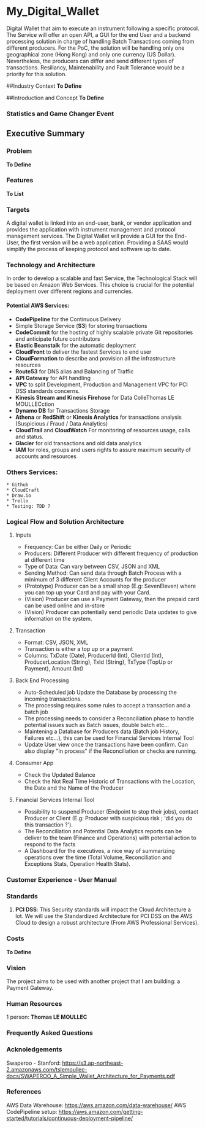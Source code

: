 # My_Digital_Wallet
Digital Wallet that aim to execute an instrument following a specific protocol. The Service will offer an open API, a GUI for the end User and a backend processing solution in charge of handling Batch Transactions coming from different producers. 
For the PoC, the solution will be handling only one geographical zone (Hong Kong) and only one currency (US Dollar).
Nevertheless, the producers can differ and send different types of transactions.
Resiliancy, Maintenability and Fault Tolerance would be a priority for this solution.

##Industry Context
**To Define**

##Introduction and Concept
**To Define**
### Statistics and Game Changer Event

## Executive Summary
### Problem
**To Define**

### Features
**To List**

### Targets
A digital wallet is linked into an end-user, bank, or vendor application and provides the application with instrument management and protocol management services.
The Digital Wallet will provide a GUI for the End-User, the first version will be a web application.
Providing a SAAS would simplify the process of keeping protocol and software up to date.

### Technology and Architecture
In order to develop a scalable and fast Service, the Technological Stack will be based on Amazon Web Services. This choice is crucial for the potential deployment over different regions and currencies.

#### Potential AWS Services:
* **CodePipeline** for the Continuous Delivery
* Simple Storage Service (**S3**) for storing transactions
* **CodeCommit** for the hosting of highly scalable private Git repositories and anticipate future contributors
* **Elastic Beanstalk** for the automatic deployment
* **CloudFront** to deliver the fastest Services to end user
* **CloudFormation** to describe and provision all the infrastructure resources
* **Route53** for DNS alias and Balancing of Traffic
* **API Gateway** for API handling
* **VPC**  to split Development, Production and Management VPC for PCI DSS standards concerns.
* **Kinesis Stream and Kinesis Firehose** for Data ColleThomas LE MOULLECction
* **Dynamo DB** for Transactions Storage
* **Athena** or **RedShift** or **Kinesis Analytics** for transactions analysis (Suspicious / Fraud / Data Analytics)
* **CloudTrail** and **CloudWatch** For monitoring of resources usage, calls and status.
* **Glacier** for old transactions and old data analytics
* **IAM** for roles, groups and users rights to assure maximum security of accounts and resources

### Others Services:
    * Github
    * CloudCraft
    * Draw.io
    * Trello
    * Testing: TDD ?

### Logical Flow and Solution Architecture

1. Inputs
    * Frequency: Can be either Daily or Periodic
    * Producers: Different Producer with different frequency of production at different time
    * Type of Data: Can vary between CSV, JSON and XML
    * Sending Method: Can send data through Batch Process with a minimum of 3 different Client Accounts for the producer
    * (Prototype) Producer can be a small shop (E.g: SevenEleven) where you can top up your Card and pay with your Card.
    * (Vision) Producer can use a Payment Gateway, then the prepaid card can be used online and in-store
    * (Vision) Producer can potentially send periodic Data updates to give information on the system.

2. Transaction
    * Format: CSV, JSON, XML
    * Transaction is either a top up or a payment
    * Columns: TxDate (Date), ProducerId (Int), ClientId (Int), ProducerLocation (String), TxId (String), TxType (TopUp or Payment), Amount (Int)


3. Back End Processing
    * Auto-Scheduled job Update the Database by processing the incoming transactions.
    * The processing requires some rules to accept a transaction and a batch job
    * The processing needs to consider a Reconciliation phase to handle potential issues such as Batch issues, double batch etc...
    * Maintening a Database for Producers data (Batch job History, Failures etc...), this can be used for Financial Services Internal Tool
    * Update User view once the transactions have been confirm. Can also display "In process" if the Reconciliation or checks are running.

4. Consumer App
    * Check the Updated Balance
    * Check the Not Real Time Historic of Transactions with the Location, the Date and the Name of the Producer

5. Financial Services Internal Tool
    * Possibility to suspend Producer (Endpoint to stop their jobs), contact Producer or Client (E.g: Producer with suspicious risk ; 'did you do this transaction ?').
    * The Reconciliation and Potential Data Analytics reports can be deliver to the team (Finance and Operations) with potential action to respond to the facts
    * A Dashboard for the executives, a nice way of summarizing operations over the time (Total Volume, Reconciliation and Exceptions Stats, Operation Health Stats).

### Customer Experience - User Manual 

### Standards

1. **PCI DSS**: This Security standards will impact the Cloud Architecture a lot. We will use the Standardized Architecture for PCI DSS on the AWS Cloud to design a robust architecture (From AWS Professional Services).

### Costs
**To Define**

### Vision
The project aims to be used with another project that I am building: a Payment Gateway.

### Human Resources
1 person: **Thomas LE MOULLEC**

### Frequently Asked Questions

### Acknoledgements

Swaperoo - Stanford: https://s3.ap-northeast-2.amazonaws.com/tslemoullec-docs/SWAPEROO_A_Simple_Wallet_Architecture_for_Payments.pdf

### References

AWS Data Warehouse: https://aws.amazon.com/data-warehouse/
AWS CodePipeline setup: https://aws.amazon.com/getting-started/tutorials/continuous-deployment-pipeline/